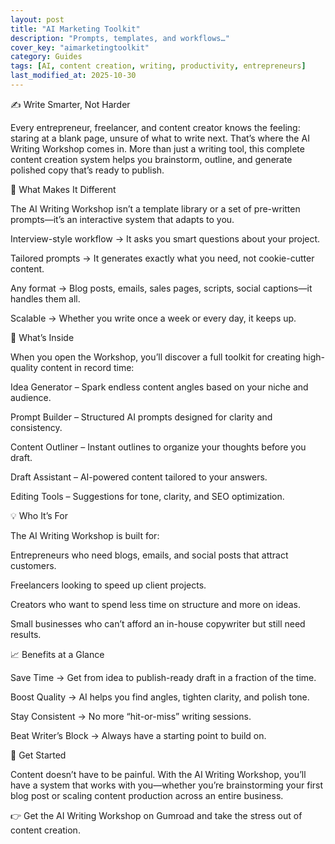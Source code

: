 ```yaml
---
layout: post
title: "AI Marketing Toolkit"
description: "Prompts, templates, and workflows…"
cover_key: "aimarketingtoolkit"
category: Guides
tags: [AI, content creation, writing, productivity, entrepreneurs]
last_modified_at: 2025-10-30
---
```


✍️ Write Smarter, Not Harder

Every entrepreneur, freelancer, and content creator knows the feeling: staring at a blank page, unsure of what to write next. That’s where the AI Writing Workshop comes in. More than just a writing tool, this complete content creation system helps you brainstorm, outline, and generate polished copy that’s ready to publish.

🎯 What Makes It Different

The AI Writing Workshop isn’t a template library or a set of pre-written prompts—it’s an interactive system that adapts to you.

Interview-style workflow → It asks you smart questions about your project.

Tailored prompts → It generates exactly what you need, not cookie-cutter content.

Any format → Blog posts, emails, sales pages, scripts, social captions—it handles them all.

Scalable → Whether you write once a week or every day, it keeps up.

🧰 What’s Inside

When you open the Workshop, you’ll discover a full toolkit for creating high-quality content in record time:

Idea Generator – Spark endless content angles based on your niche and audience.

Prompt Builder – Structured AI prompts designed for clarity and consistency.

Content Outliner – Instant outlines to organize your thoughts before you draft.

Draft Assistant – AI-powered content tailored to your answers.

Editing Tools – Suggestions for tone, clarity, and SEO optimization.

💡 Who It’s For

The AI Writing Workshop is built for:

Entrepreneurs who need blogs, emails, and social posts that attract customers.

Freelancers looking to speed up client projects.

Creators who want to spend less time on structure and more on ideas.

Small businesses who can’t afford an in-house copywriter but still need results.

📈 Benefits at a Glance

Save Time → Get from idea to publish-ready draft in a fraction of the time.

Boost Quality → AI helps you find angles, tighten clarity, and polish tone.

Stay Consistent → No more “hit-or-miss” writing sessions.

Beat Writer’s Block → Always have a starting point to build on.

🔗 Get Started

Content doesn’t have to be painful. With the AI Writing Workshop, you’ll have a system that works with you—whether you’re brainstorming your first blog post or scaling content production across an entire business.

👉 Get the AI Writing Workshop on Gumroad
 and take the stress out of content creation.
